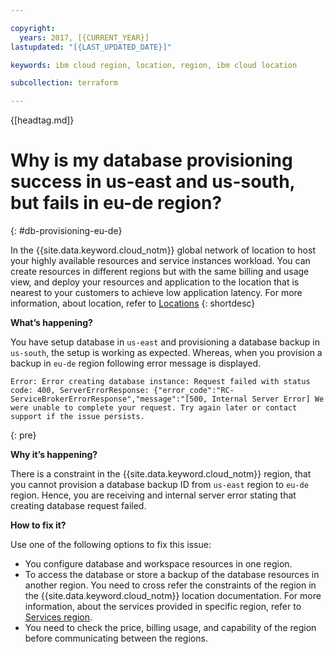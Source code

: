 ```yaml
---

copyright:
  years: 2017, [{CURRENT_YEAR}]
lastupdated: "[{LAST_UPDATED_DATE}]"

keywords: ibm cloud region, location, region, ibm cloud location

subcollection: terraform

---
```


{[headtag.md]}


# Why is my database provisioning success in us-east and us-south, but fails in eu-de region?
{: #db-provisioning-eu-de}

In the {{site.data.keyword.cloud_notm}} global network of location to host your highly available resources and service instances workload. You can create resources in different regions but with the same billing and usage view, and deploy your resources and application to the location that is nearest to your customers to achieve low application latency. For more information, about location, refer to [Locations](/docs/overview?topic=overview-locations)
{: shortdesc}

**What’s happening?**

You have setup database in `us-east` and provisioning a database backup in `us-south`, the setup is working as expected. Whereas, when you provision a backup in `eu-de` region following error message is displayed.

```
Error: Error creating database instance: Request failed with status code: 400, ServerErrorResponse: {"error_code":"RC-ServiceBrokerErrorResponse","message":"[500, Internal Server Error] We were unable to complete your request. Try again later or contact support if the issue persists.
```
{: pre}

**Why it’s happening?**

There is a constraint in the {{site.data.keyword.cloud_notm}} region, that you cannot provision a database backup ID from `us-east` region to `eu-de` region. Hence, you are receiving and internal server error stating that creating database request failed.

**How to fix it?**

Use one of the following options to fix this issue:
 - You configure database and workspace resources in one region.
 - To access the database or store a backup of the database resources in another region. You need to cross refer the constraints of the region in the {{site.data.keyword.cloud_notm}} location documentation. For more information, about the services provided in specific region, refer to [Services region](/docs/overview?topic=overview-services_region#paas-services).
 - You need to check the price, billing usage, and capability of the region before communicating between the regions.

